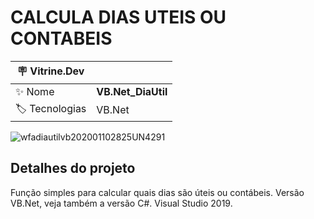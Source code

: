 <h1 align="left">CALCULA DIAS UTEIS OU CONTABEIS</h1>

| :placard: Vitrine.Dev |  |
| -------------  | --- |
| :sparkles: Nome        | **VB.Net_DiaUtil**
| :label: Tecnologias | VB.Net

![wfadiautilvb202001102825UN4291](https://user-images.githubusercontent.com/24603753/204394155-c8350dde-c6d8-4a68-bd2b-45cb0e5b0c91.jpg#vitrinedev)

<h2 align="left">Detalhes do projeto</h2>

Função simples para calcular quais dias são úteis ou contábeis. Versão VB.Net, veja também a versão C#. Visual Studio 2019.
